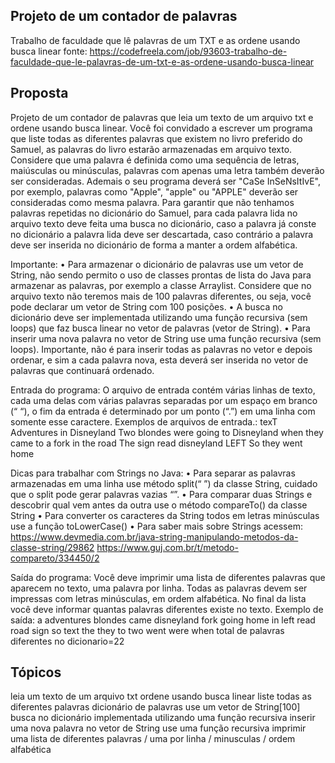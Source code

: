 ## Projeto de um contador de palavras
Trabalho de faculdade que lê palavras de um TXT e as ordene usando busca linear
fonte: https://codefreela.com/job/93603-trabalho-de-faculdade-que-le-palavras-de-um-txt-e-as-ordene-usando-busca-linear

## Proposta
Projeto de um contador de palavras que leia um texto de um arquivo txt e ordene usando busca linear.
Você foi convidado a escrever um programa que liste todas as diferentes palavras que existem no livro preferido do Samuel, as palavras do livro estarão armazenadas em arquivo texto. 
Considere que uma palavra é definida como uma sequência de letras, maiúsculas ou minúsculas, palavras com apenas uma letra também deverão ser consideradas. 
Ademais o seu programa deverá ser "CaSe InSeNsItIvE", por exemplo, palavras como "Apple", "apple" ou "APPLE" deverão ser consideradas como mesma palavra. 
Para garantir que não tenhamos palavras repetidas no dicionário do Samuel, para cada palavra lida no arquivo texto deve feita uma busca no dicionário, caso a palavra já conste no dicionário a palavra lida deve ser descartada, caso contrário a palavra deve ser inserida no dicionário de forma a manter a ordem alfabética.

Importante: 
     • Para armazenar o dicionário de palavras use um vetor de String, não sendo permito o uso de classes prontas de lista do Java para armazenar as palavras, por exemplo a classe Arraylist. 
     Considere que no arquivo texto não teremos mais de 100 palavras diferentes, ou seja, você pode declarar um vetor de String com 100 posições. 
     • A busca no dicionário deve ser implementada utilizando uma função recursiva (sem loops) que faz busca linear no vetor de palavras (vetor de String). 
     • Para inserir uma nova palavra no vetor de String use uma função recursiva (sem loops). 
     Importante, não é para inserir todas as palavras no vetor e depois ordenar, e sim a cada palavra nova, esta deverá ser inserida no vetor de palavras que continuará ordenado.

Entrada do programa:
O arquivo de entrada contém várias linhas de texto, cada uma delas com várias palavras separadas por um espaço em branco (“ “), o fim da entrada é determinado por um ponto (“.”) em uma linha com somente esse caractere. 
Exemplos de arquivos de entrada.:
     texT Adventures in Disneyland Two blondes were going to Disneyland when they came to a fork in the road The sign read disneyland LEFT So they went home
     
Dicas para trabalhar com Strings no Java: 
    • Para separar as palavras armazenadas em uma linha use método split(“ ”) da classe String, cuidado que o split pode gerar palavras vazias “”. 
    • Para comparar duas Strings e descobrir qual vem antes da outra use o método compareTo() da classe String 
    • Para converter os caracteres da String todos em letras minúsculas use a função toLowerCase() 
    • Para saber mais sobre Strings acessem:
        https://www.devmedia.com.br/java-string-manipulando-metodos-da-classe-string/29862
        https://www.guj.com.br/t/metodo-compareto/334450/2 

Saída do programa:
Você deve imprimir uma lista de diferentes palavras que aparecem no texto, uma palavra por linha. 
Todas as palavras devem ser impressas com letras minúsculas, em ordem alfabética. 
No final da lista você deve informar quantas palavras diferentes existe no texto.
Exemplo de saída:
     a adventures blondes came disneyland fork going home in left read road sign so text the they to two went were when 
     total de palavras diferentes no dicionario=22

## Tópicos
leia um texto de um arquivo txt
ordene usando busca linear
liste todas as diferentes palavras
dicionário de palavras use um vetor de String[100]
	busca no dicionário implementada utilizando uma função recursiva
	inserir uma nova palavra no vetor de String use uma função recursiva
imprimir uma lista de diferentes palavras / uma por linha / minusculas / ordem alfabética

